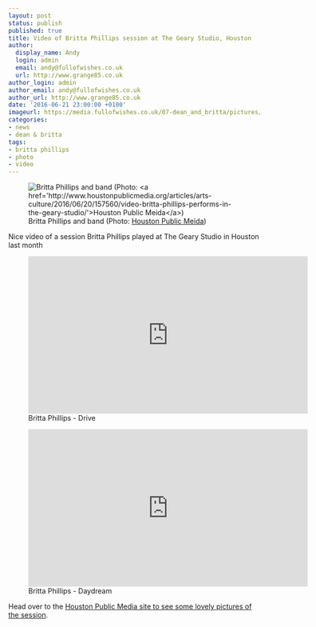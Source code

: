 ```yaml
---
layout: post
status: publish
published: true
title: Video of Britta Phillips session at The Geary Studio, Houston
author:
  display_name: Andy
  login: admin
  email: andy@fullofwishes.co.uk
  url: http://www.grange85.co.uk
author_login: admin
author_email: andy@fullofwishes.co.uk
author_url: http://www.grange85.co.uk
date: '2016-06-21 23:00:00 +0100'
imageurl: https://media.fullofwishes.co.uk/07-dean_and_britta/pictures/2016-05-britta-phillips-houston-public-media-01.jpg
categories:
- news
- dean & britta
tags:
- britta phillips
- photo
- video
---
```

<figure class="caption aligncenter"><img src="https://media.fullofwishes.co.uk/07-dean_and_britta/pictures/2016-05-britta-phillips-houston-public-media-01.jpg" alt="Britta Phillips and band (Photo: <a href='http://www.houstonpublicmedia.org/articles/arts-culture/2016/06/20/157560/video-britta-phillips-performs-in-the-geary-studio/'>Houston Public Meida</a>)" /><figcaption class="caption-text">Britta Phillips and band (Photo: <a href='http://www.houstonpublicmedia.org/articles/arts-culture/2016/06/20/157560/video-britta-phillips-performs-in-the-geary-studio/'>Houston Public Meida</a>)</figcaption></figure>

<p class="lead">Nice video of a session Britta Phillips played at The Geary Studio in Houston last month</p>

<figure class="caption aligncenter"><iframe width="560" height="315" src="https://www.youtube.com/embed/ddNS5zSGvDU" frameborder="0" allowfullscreen></iframe><figcaption class="caption-text">Britta Phillips - Drive</figcaption></figure>
<figure class="caption aligncenter"><iframe width="560" height="315" src="https://www.youtube.com/embed/SYNZzYc_-pQ" frameborder="0" allowfullscreen></iframe><figcaption class="caption-text">Britta Phillips - Daydream</figcaption></figure>

Head over to the <a href="http://www.houstonpublicmedia.org/articles/arts-culture/2016/06/20/157560/video-britta-phillips-performs-in-the-geary-studio/">Houston Public Media site to see some lovely pictures of the session</a>.


